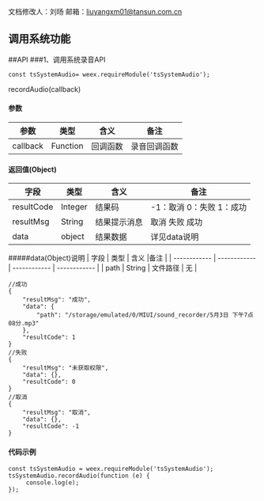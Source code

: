 文档修改人：刘旸
邮箱：liuyangxm01@tansun.com.cn
## 调用系统功能
##API
###1、调用系统录音API
````
const tsSystemAudio= weex.requireModule('tsSystemAudio');
````
recordAudio(callback)
#### 参数
|  参数 | 类型  | 含义  |备注 |
| ------------ | ------------ | ------------ | ------------ |
| callback  |  Function | 回调函数  | 录音回调函数 |

#### 返回值(Object)
|  字段 | 类型  | 含义  |备注 |
| ------------ | ------------ | ------------ | ------------ |
| resultCode  | Integer  | 结果码  |  -1：取消 0：失败 1：成功 |
| resultMsg  |  String | 结果提示消息  | 取消  失败 成功 |
| data | object | 结果数据 | 详见data说明 |

#####data(Object)说明
|  字段 | 类型  | 含义  |备注 |
| ------------ | ------------ | ------------ | ------------ |
| path  |  String |  文件路径 | 无 |

````
//成功
{
	"resultMsg": "成功",
	"data": {
		"path": "/storage/emulated/0/MIUI/sound_recorder/5月3日 下午7点08分.mp3"
	},
	"resultCode": 1
}
//失败
{
	"resultMsg": "未获取权限",
	"data": {},
	"resultCode": 0
}
//取消
{
	"resultMsg": "取消",
	"data": {},
	"resultCode": -1
}
````
#### 代码示例
````
const tsSystemAudio = weex.requireModule('tsSystemAudio');
tsSystemAudio.recordAudio(function (e) {
	 console.log(e);
});
````

